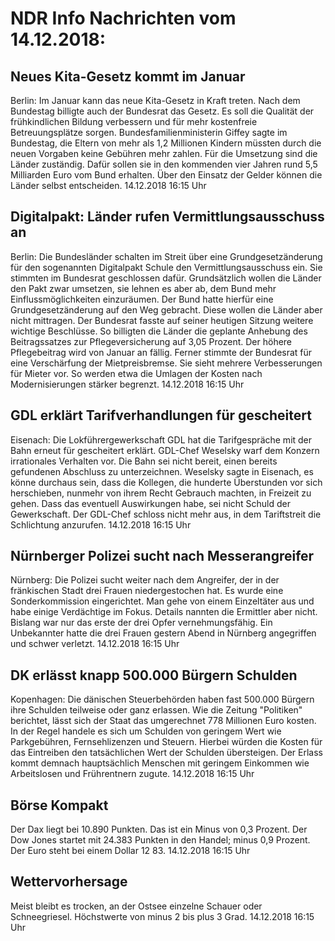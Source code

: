 # NDR Info Nachrichten vom 14.12.2018:


## Neues Kita-Gesetz kommt im Januar
Berlin: Im Januar kann das neue Kita-Gesetz in Kraft treten. Nach dem Bundestag billigte auch der Bundesrat das Gesetz. Es soll die Qualität der frühkindlichen Bildung verbessern und für mehr kostenfreie Betreuungsplätze sorgen. Bundesfamilienministerin Giffey sagte im Bundestag, die Eltern von mehr als 1,2 Millionen Kindern müssten durch die neuen Vorgaben keine Gebühren mehr zahlen. Für die Umsetzung sind die Länder zuständig. Dafür sollen sie in den kommenden vier Jahren rund 5,5 Milliarden Euro vom Bund erhalten. Über den Einsatz der Gelder können die Länder selbst entscheiden. 14.12.2018 16:15 Uhr 

## Digitalpakt: Länder rufen Vermittlungsausschuss an
Berlin: Die Bundesländer schalten im Streit über eine Grundgesetzänderung für den sogenannten Digitalpakt Schule den Vermittlungsausschuss ein. Sie stimmten im Bundesrat geschlossen dafür. Grundsätzlich wollen die Länder den Pakt zwar umsetzen, sie lehnen es aber ab, dem Bund mehr Einflussmöglichkeiten einzuräumen. Der Bund hatte hierfür eine Grundgesetzänderung auf den Weg gebracht. Diese wollen die Länder aber nicht mittragen. Der Bundesrat fasste auf seiner heutigen Sitzung weitere wichtige Beschlüsse. So billigten die Länder die geplante Anhebung des Beitragssatzes zur Pflegeversicherung auf 3,05 Prozent. Der höhere Pflegebeitrag wird von Januar an fällig. Ferner stimmte der Bundesrat für eine Verschärfung der Mietpreisbremse. Sie sieht mehrere Verbesserungen für Mieter vor. So werden etwa die Umlagen der Kosten nach Modernisierungen stärker begrenzt. 14.12.2018 16:15 Uhr 

## GDL erklärt Tarifverhandlungen für gescheitert
Eisenach: Die Lokführergewerkschaft GDL hat die Tarifgespräche mit der Bahn erneut für gescheitert erklärt. GDL-Chef Weselsky warf dem Konzern irrationales Verhalten vor. Die Bahn sei nicht bereit, einen bereits gefundenen Abschluss zu unterzeichnen. Weselsky sagte in Eisenach, es könne durchaus sein, dass die Kollegen, die hunderte Überstunden vor sich herschieben, nunmehr von ihrem Recht Gebrauch machten, in Freizeit zu gehen. Dass das eventuell Auswirkungen habe, sei nicht Schuld der Gewerkschaft. Der GDL-Chef schloss nicht mehr aus, in dem Tariftstreit die Schlichtung anzurufen. 14.12.2018 16:15 Uhr 

## Nürnberger Polizei sucht nach Messerangreifer
Nürnberg: Die Polizei sucht weiter nach dem Angreifer, der in der fränkischen Stadt drei Frauen niedergestochen hat. Es wurde eine Sonderkommission eingerichtet. Man gehe von einem Einzeltäter aus und habe einige Verdächtige im Fokus. Details nannten die Ermittler  aber nicht. Bislang war nur das erste der drei Opfer vernehmungsfähig. Ein Unbekannter hatte die drei Frauen gestern Abend in Nürnberg angegriffen und schwer verletzt. 14.12.2018 16:15 Uhr 

## DK erlässt knapp 500.000 Bürgern Schulden
Kopenhagen: Die dänischen Steuerbehörden haben fast 500.000 Bürgern ihre Schulden teilweise oder ganz erlassen. Wie die Zeitung "Politiken" berichtet, lässt sich der Staat das umgerechnet 778 Millionen Euro kosten. In der Regel handele es sich um Schulden von geringem Wert wie Parkgebühren, Fernsehlizenzen und Steuern. Hierbei würden die Kosten für das Eintreiben den tatsächlichen Wert der Schulden übersteigen. Der Erlass kommt demnach hauptsächlich Menschen mit geringem Einkommen wie Arbeitslosen und Frührentnern zugute. 14.12.2018 16:15 Uhr 

## Börse Kompakt
Der Dax liegt bei 10.890 Punkten. Das ist ein  Minus von 0,3 Prozent. Der Dow Jones startet mit 24.383 Punkten in den Handel; minus 0,9 Prozent. Der Euro steht bei einem Dollar 12 83. 14.12.2018 16:15 Uhr 

## Wettervorhersage
Meist bleibt es trocken, an der Ostsee einzelne Schauer oder Schneegriesel. Höchstwerte von minus 2 bis plus 3 Grad. 14.12.2018 16:15 Uhr 
